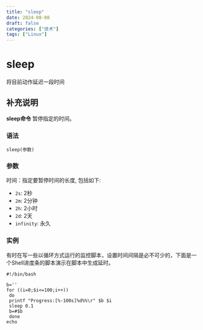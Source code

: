 ```yaml
---
title: "sleep"
date: 2024-08-08
draft: false
categories: ["技术"]
tags: ["Linux"]
---
```

sleep
===

将目前动作延迟一段时间

## 补充说明

**sleep命令** 暂停指定的时间。

###  语法

```shell
sleep(参数)
```

###  参数

时间：指定要暂停时间的长度, 包括如下: 

* `2s`: 2秒
* `2m`: 2分钟
* `2h`: 2小时
* `2d`: 2天
* `infinity`: 永久

###  实例

有时在写一些以循环方式运行的监控脚本，设置时间间隔是必不可少的，下面是一个Shell进度条的脚本演示在脚本中生成延时。

```shell
#!/bin/bash

b=''
for ((i=0;$i<=100;i++))
 do
 printf "Progress:[%-100s]%d%%\r" $b $i
 sleep 0.1
 b=#$b
 done
echo
```

